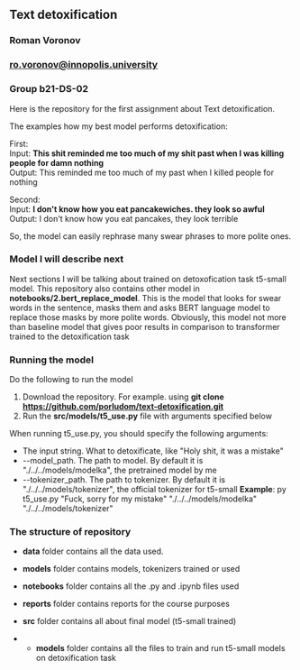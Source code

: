 ## Text detoxification
### Roman Voronov
### ro.voronov@innopolis.university
### Group b21-DS-02
    
Here is the repository for the first assignment about Text detoxification.

The examples how my best model performs detoxification:

First: \
Input: __This shit reminded me too much of my shit past when I was killing people for damn nothing__ \
Output: This reminded me too much of my past when I killed people for nothing
  
Second: \
Input: __I don't know how you eat pancakewiches. they look so awful__\
Output: I don't know how you eat pancakes, they look terrible

So, the model can easily rephrase many swear phrases to more polite ones.
### Model I will describe next
Next sections I will be talking about trained on detoxofication task t5-small model.
This repository also contains other model in __notebooks/2.bert_replace_model__. This is the model that looks for swear words in the sentence, masks them and asks BERT language model to replace those masks by more polite words. Obviously, this model not more than baseline model that gives poor results in comparison to transformer trained to the detoxification task

### Running the model
Do the following to run the model
1. Download the repository. For example. using __git clone https://github.com/porludom/text-detoxification.git__
2. Run the __src/models/t5_use.py__ file with arguments specified below

When running t5_use.py, you should specify the following arguments:
- The input string. What to detoxificate, like "Holy shit, it was a mistake"
- --model_path. The path to model. By default it is "./../../models/modelka", the pretrained model by me 
- --tokenizer_path. The path to tokenizer. By default it is "./../../models/tokenizer", the official tokenizer for t5-small
__Example__: py t5_use.py "Fuck, sorry for my mistake" "./../../models/modelka" "./../../models/tokenizer"

### The structure of repository
- __data__ folder contains all the data used.

- __models__ folder contains models, tokenizers trained or used

- __notebooks__ folder contains all the .py and .ipynb files used

- __reports__ folder contains reports for the course purposes

- __src__ folder contains all about final model (t5-small trained)

- - __models__ folder contains all the files to train and run t5-small models on detoxification task
